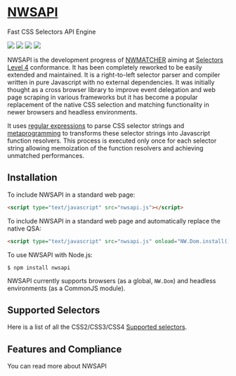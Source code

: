 # [NWSAPI](http://dperini.github.io/nwsapi/)

Fast CSS Selectors API Engine

![](https://img.shields.io/npm/v/nwsapi.svg?colorB=orange&style=flat) ![](https://img.shields.io/github/tag/dperini/nwsapi.svg?style=flat) ![](https://img.shields.io/npm/dw/nwsapi.svg?style=flat) ![](https://img.shields.io/github/issues/dperini/nwsapi.svg?style=flat)

NWSAPI is the development progress of [NWMATCHER](https://github.com/dperini/nwmatcher) aiming at [Selectors Level 4](https://www.w3.org/TR/selectors-4/) conformance. It has been completely reworked to be easily extended and maintained. It is a right-to-left selector parser and compiler written in pure Javascript with no external dependencies. It was initially thought as a cross browser library to improve event delegation and web page scraping in various frameworks but it has become a popular replacement of the native CSS selection and matching functionality in newer browsers and headless environments.

It uses [regular expressions](https://en.wikipedia.org/wiki/Regular_expression) to parse CSS selector strings and [metaprogramming](https://en.wikipedia.org/wiki/Metaprogramming) to transforms these selector strings into Javascript function resolvers. This process is executed only once for each selector string allowing memoization of the function resolvers and achieving unmatched performances.

## Installation

To include NWSAPI in a standard web page:

```html
<script type="text/javascript" src="nwsapi.js"></script>
```

To include NWSAPI in a standard web page and automatically replace the native QSA:

```html
<script type="text/javascript" src="nwsapi.js" onload="NW.Dom.install()"></script>
```

To use NWSAPI with Node.js:

```
$ npm install nwsapi
```

NWSAPI currently supports browsers (as a global, `NW.Dom`) and headless environments (as a CommonJS module).


## Supported Selectors

Here is a list of all the CSS2/CSS3/CSS4 [Supported selectors](https://github.com/dperini/nwsapi/wiki/CSS-supported-selectors).


## Features and Compliance

You can read more about NWSAPI 